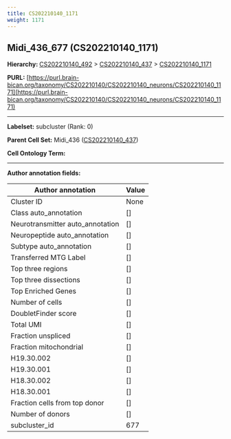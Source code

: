 ```yaml
---
title: CS202210140_1171
weight: 1171
---
```

## Midi_436_677 (CS202210140_1171)
<b>Hierarchy: </b>
[CS202210140_492](../CS202210140_492) >
[CS202210140_437](../CS202210140_437) >
[CS202210140_1171](../CS202210140_1171)

**PURL:** [https://purl.brain-bican.org/taxonomy/CS202210140/CS202210140_neurons/CS202210140_1171](https://purl.brain-bican.org/taxonomy/CS202210140/CS202210140_neurons/CS202210140_1171)

---


**Labelset:** subcluster (Rank: 0)

**Parent Cell Set:** Midi_436 ([CS202210140_437](../CS202210140_437))



**Cell Ontology Term:** 

[MARKER GENES.]: #


---

[TRANSFERRED ANNOTATIONS.]: #


[AUTHOR ANNOTATION FIELDS.]: #


**Author annotation fields:**

| Author annotation | Value |
|-------------------|-------|
|Cluster ID|None|
|Class auto_annotation|[]|
|Neurotransmitter auto_annotation|[]|
|Neuropeptide auto_annotation|[]|
|Subtype auto_annotation|[]|
|Transferred MTG Label|[]|
|Top three regions|[]|
|Top three dissections|[]|
|Top Enriched Genes|[]|
|Number of cells|[]|
|DoubletFinder score|[]|
|Total UMI|[]|
|Fraction unspliced|[]|
|Fraction mitochondrial|[]|
|H19.30.002|[]|
|H19.30.001|[]|
|H18.30.002|[]|
|H18.30.001|[]|
|Fraction cells from top donor|[]|
|Number of donors|[]|
|subcluster_id|677|
